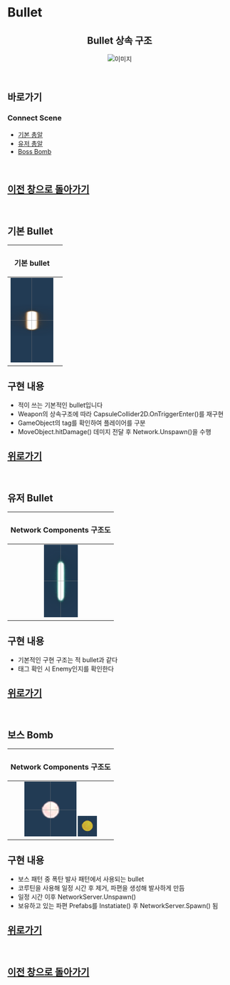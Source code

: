 # Bullet


<center>


## Bullet 상속 구조
![이미지]()


</center>

<br>

## 바로가기
### Connect Scene
 - [기본 총알](#기본-bullet)
 - [유저 총알](#유저-bullet)
 - [Boss Bomb](#보스-Bomb)


<br>

## [이전 창으로 돌아가기](https://github.com/shehdrbs123/Dongs-Portfolio/tree/main/UnityProject/NetworkShooting)

<br>

## 기본 Bullet
<center>

 |<H3><b>기본 bullet</b></H3>||
 |:---:|:---:|
 |![미리보기](_Image/enemy%20base%20weapon.png)||

</center>

## 구현 내용
- 적이 쓰는 기본적인 bullet입니다
- Weapon의 상속구조에 따라 CapsuleCollider2D.OnTriggerEnter()를 재구현
- GameObject의 tag를 확인하여 플레이어를 구분
- MoveObject.hitDamage() 데미지 전달 후 Network.Unspawn()을 수행

## [위로가기](#네트워킹)

<br>

## 유저 Bullet

<center>

 |<H3><b>Network Components 구조도</b></H3>|
 |:---:|
 |![미리보기](_Image/base%20weapon.png)|

</center>

## 구현 내용
- 기본적인 구현 구조는 적 bullet과 같다
- 태그 확인 시 Enemy인지를 확인한다

## [위로가기](#네트워킹)

<br>

## 보스 Bomb

<center>

 |<H3><b>Network Components 구조도</b></H3>|
 |:---:|
 |![미리보기](_Image/BossBomb.png) ![미리보기](_Image/bossbomb%20Shrapnel.png)|

</center>

## 구현 내용
- 보스 패턴 중 폭탄 발사 패턴에서 사용되는 bullet
- 코루틴을 사용해 일정 시간 후 제거, 파편을 생성해 발사하게 만듬
- 일정 시간 이후 NetworkServer.Unspawn()
- 보유하고 있는 파편 Prefabs를 Instatiate() 후 NetworkServer.Spawn() 됨

## [위로가기](#네트워킹)

<br>


## [이전 창으로 돌아가기](https://github.com/shehdrbs123/Dongs-Portfolio/tree/main/UnityProject/NetworkShooting)
